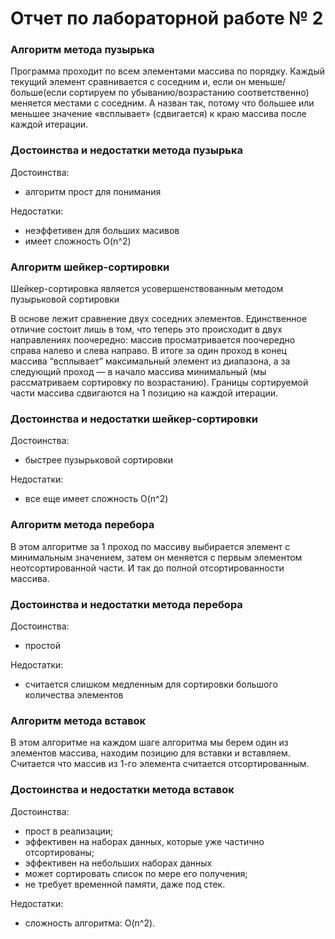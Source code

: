# Отчет по лабораторной работе № 2

### Алгоритм метода пузырька
Программа проходит по всем элементами массива по порядку. Каждый текущий элемент сравнивается с соседним и, если он меньше/больше(если сортируем по убыванию/возрастанию соответственно) меняется местами с соседним. А назван так, потому что большее или меньшее значение «всплывает» (сдвигается) к краю массива после каждой итерации.

### Достоинства и недостатки метода пузырька

Достоинства: 

- алгоритм прост для понимания

Недостатки: 

- неэффетивен для больших масивов 
- имеет сложность O(n^2)

### Алгоритм шейкер-сортировки

Шейкер-сортировка является усовершенствованным методом пузырьковой сортировки

В основе лежит сравнение двух соседних элементов.
Единственное отличие состоит лишь в том, что теперь это происходит в двух направлениях поочередно: массив просматривается поочередно справа налево и слева направо. 
В итоге за один проход в конец массива “всплывает” максимальный элемент из диапазона, а за следующий проход — в начало массива минимальный (мы рассматриваем сортировку по возрастанию). Границы сортируемой части массива сдвигаются на 1 позицию на каждой итерации.

### Достоинства и недостатки шейкер-сортировки

Достоинства:

- быстрее пузырьковой сортировки

Недостатки:

- все еще имеет сложность O(n^2)

### Алгоритм метода перебора

В этом алгоритме за 1 проход по массиву выбирается элемент с минимальным значением, затем он меняется с первым элементом неотсортированной части. И так до полной отсортированности массива.  

### Достоинства и недостатки метода перебора

Достоинства:

- простой

Недостатки:

- считается слишком медленным для сортировки большого количества элементов

### Алгоритм метода вставок

В этом алгоритме на каждом шаге алгоритма мы берем один из элементов массива, находим позицию для вставки и вставляем. Считается что массив из 1-го элемента считается отсортированным.

### Достоинства и недостатки метода вставок

Достоинства:

- прост в реализации;
- эффективен на наборах данных, которые уже частично отсортированы;
- эффективен на небольших наборах данных
- может сортировать список по мере его получения;
- не требует временной памяти, даже под стек.

Недостатки:

- сложность алгоритма: O(n^2).